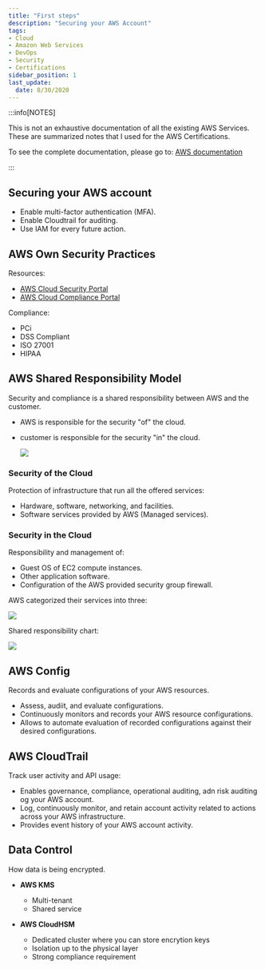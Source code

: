 ```yaml
---
title: "First steps"
description: "Securing your AWS Account"
tags: 
- Cloud
- Amazon Web Services
- DevOps
- Security
- Certifications
sidebar_position: 1
last_update:
  date: 8/30/2020
---
```


:::info[NOTES]

This is not an exhaustive documentation of all the existing AWS Services. These are summarized notes that I used for the AWS Certifications.

To see the complete documentation, please go to: [AWS documentation](https://docs.aws.amazon.com/)

:::



## Securing your AWS account

- Enable multi-factor authentication (MFA).
- Enable Cloudtrail for auditing. 
- Use IAM for every future action.

## AWS Own Security Practices 

Resources:

- [AWS Cloud Security Portal](https://aws.amazon.com/security/)
- [AWS Cloud Compliance Portal](https://aws.amazon.com/compliance/)

Compliance:

- PCi 
- DSS Compliant
- ISO 27001
- HIPAA


## AWS Shared Responsibility Model 

Security and compliance is a shared responsibility between AWS and the customer.

- AWS is responsible for the security "of" the cloud. 
- customer is responsible for the security "in" the cloud.

  ![](/img/docs/awssharedresponsbilitymodel.png)


### Security of the Cloud

Protection of infrastructure that run all the offered services:

- Hardware, software, networking, and facilities. 
- Software services provided by AWS (Managed services).

### Security in the Cloud

Responsibility and management of:

- Guest OS of EC2 compute instances.
- Other application software.
- Configuration of the AWS provided security group firewall. 

AWS categorized their services into three:

![](/img/docs/awssecuritycategoriesofawsservices.png)

Shared responsibility chart:

![](/img/docs/awssharedresponsibilitychart.png)

## AWS Config 

Records and evaluate configurations of your AWS resources.

- Assess, audiit, and evaluate configurations. 
- Continuously monitors and records your AWS resource configurations. 
- Allows to automate evaluation of recorded configurations against their desired configurations.

## AWS CloudTrail 

Track user activity and API usage:

- Enables governance, compliance, operational auditing, adn risk auditing og your AWS account.
- Log, continuously monitor, and retain account activity related to actions across your AWS infrastructure.
- Provides event history of your AWS account activity.

## Data Control 

How data is being encrypted.

- **AWS KMS**
    - Multi-tenant
    - Shared service 

- **AWS CloudHSM**
    - Dedicated cluster where you can store encrytion keys
    - Isolation up to the physical layer
    - Strong compliance requirement
